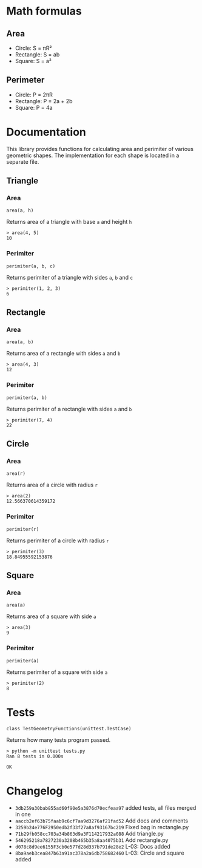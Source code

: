 # Math formulas
## Area
- Circle: S = πR²
- Rectangle: S = ab
- Square: S = a²

## Perimeter
- Circle: P = 2πR
- Rectangle: P = 2a + 2b
- Square: P = 4a

# Documentation

This library provides functions for calculating area and perimiter of various geometric shapes. The implementation for each shape is located in a separate file.

## Triangle

### Area

`area(a, h)`

Returns area of a triangle with base `a` and height `h`

```
> area(4, 5)
10
```

### Perimiter

`perimiter(a, b, c)`

Returns perimiter of a triangle with sides `a`, `b` and `c`

```
> perimiter(1, 2, 3)
6
```

## Rectangle

### Area

`area(a, b)`

Returns area of a rectangle with sides `a` and `b`

```
> area(4, 3)
12
```

### Perimiter

`perimiter(a, b)`

Returns perimiter of a rectangle with sides `a` and `b`

```
> perimiter(7, 4)
22
```

## Circle

### Area

`area(r)`

Returns area of a circle with radius `r`

```
> area(2)
12.566370614359172
```

### Perimiter

`perimiter(r)`

Returns perimiter of a circle with radius `r`

```
> perimiter(3)
18.84955592153876
```

## Square

### Area

`area(a)`

Returns area of a square with side `a`

```
> area(3)
9
```

### Perimiter

`perimiter(a)`

Returns perimiter of a square with side `a`

```
> perimiter(2)
8
```

# Tests
`class TestGeometryFunctions(unittest.TestCase)`

Returns how many tests program passed.

```
> python -m unittest tests.py
Ran 8 tests in 0.000s

OK
```

# Changelog
- `3db259a30bab855ad60f90e5a3876d70ecfeaa97` added tests, all files merged in one
- `aaccb2ef63b75faab9c6cf7aa9d3276af21fad52` Add docs and comments
- `3259b24e776F2950edb2f33f27a8af93167bc219` Fixed bag in rectangle.py
- `71b29fb058cc703a34b863d9a3F114217932a088` Add triangle.py
- `546295218a7827230a3208b465b35a8aa4075b31` Add rectangle.py
- `d078c8d9ee6155F3cb0e577d28d337b791de28e2` L-03: Docs added
- `8ba9aeb3cea847b63a91ac378a2a6db758682460` L-03: Circle and square added
